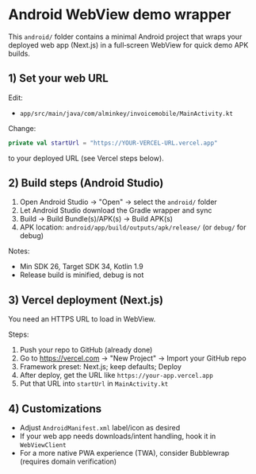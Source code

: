 # Android WebView demo wrapper

This `android/` folder contains a minimal Android project that wraps your deployed web app (Next.js) in a full‑screen WebView for quick demo APK builds.

## 1) Set your web URL

Edit:

- `app/src/main/java/com/alminkey/invoicemobile/MainActivity.kt`

Change:

```kotlin
private val startUrl = "https://YOUR-VERCEL-URL.vercel.app"
```

to your deployed URL (see Vercel steps below).

## 2) Build steps (Android Studio)

1. Open Android Studio → "Open" → select the `android/` folder
2. Let Android Studio download the Gradle wrapper and sync
3. Build → Build Bundle(s)/APK(s) → Build APK(s)
4. APK location: `android/app/build/outputs/apk/release/` (or `debug/` for debug)

Notes:
- Min SDK 26, Target SDK 34, Kotlin 1.9
- Release build is minified, debug is not

## 3) Vercel deployment (Next.js)

You need an HTTPS URL to load in WebView.

Steps:

1. Push your repo to GitHub (already done)
2. Go to https://vercel.com → "New Project" → Import your GitHub repo
3. Framework preset: Next.js; keep defaults; Deploy
4. After deploy, get the URL like `https://your-app.vercel.app`
5. Put that URL into `startUrl` in `MainActivity.kt`

## 4) Customizations

- Adjust `AndroidManifest.xml` label/icon as desired
- If your web app needs downloads/intent handling, hook it in `WebViewClient`
- For a more native PWA experience (TWA), consider Bubblewrap (requires domain verification)

